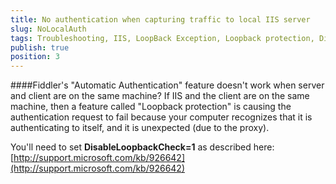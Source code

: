 ```yaml
---
title: No authentication when capturing traffic to local IIS server
slug: NoLocalAuth
tags: Troubleshooting, IIS, LoopBack Exception, Loopback protection, DisableLoopback
publish: true
position: 3
---
```


####Fiddler's "Automatic Authentication" feature doesn't work when server and client are on the same machine?
If IIS and the client are on the same machine, then a feature called "Loopback protection" is causing the authentication request to fail because your computer recognizes that it is authenticating to itself, and it is unexpected (due to the proxy).

You'll need to set **DisableLoopbackCheck=1** as described here: [http://support.microsoft.com/kb/926642](http://support.microsoft.com/kb/926642)